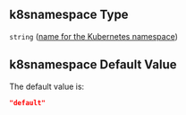 ## k8snamespace Type

`string` ([name for the Kubernetes namespace](btpsa-parameters-properties-name-for-the-kubernetes-namespace.md))

## k8snamespace Default Value

The default value is:

```json
"default"
```
